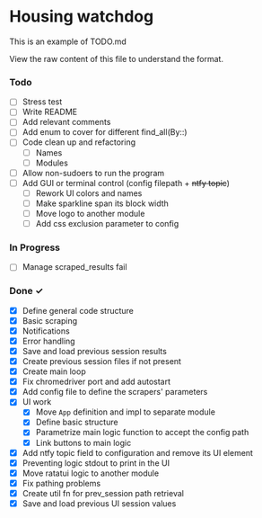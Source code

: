 # Housing watchdog

This is an example of TODO.md

View the raw content of this file to understand the format.

### Todo
- [ ] Stress test
- [ ] Write README
- [ ] Add relevant comments
- [ ] Add enum to cover for different find_all(By::)
- [ ] Code clean up and refactoring
  - [ ] Names
  - [ ] Modules
- [ ] Allow non-sudoers to run the program
- [ ] Add GUI or terminal control (config filepath + <s>ntfy topic</s>)
  - [ ] Rework UI colors and names
  - [ ] Make sparkline span its block width
  - [ ] Move logo to another module
  - [ ] Add css exclusion parameter to config
  
### In Progress

- [ ] Manage scraped_results fail

### Done ✓

- [X] Define general code structure
- [X] Basic scraping
- [X] Notifications
- [X] Error handling
- [X] Save and load previous session results
- [X] Create previous session files if not present
- [X] Create main loop
- [X] Fix chromedriver port and add autostart
- [X] Add config file to define the scrapers' parameters
- [X] UI work 
  - [X] Move `App` definition and impl to separate module
  - [X] Define basic structure
  - [X] Parametrize main logic function to accept the config path
  - [X] Link buttons to main logic
- [X] Add ntfy topic field to configuration and remove its UI element
- [X] Preventing logic stdout to print in the UI
- [X] Move ratatui logic to another module
- [X] Fix pathing problems 
- [X] Create util fn for prev_session path retrieval
- [X] Save and load previous UI session values